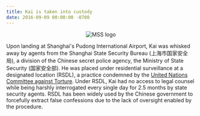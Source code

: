 ```yaml
---
title: Kai is taken into custody
date: 2016-09-09 00:00:00 -0700
---
```


<p align="center">
	<img src="https://upload.wikimedia.org/wikipedia/commons/e/e8/Ministry_of_State_Security_of_the_People%27s_Republic_of_China.svg" alt="MSS logo"/>
</p>

Upon landing at Shanghai's Pudong International Airport, Kai was whisked away by agents from the Shanghai State Security Bureau (上海市国家安全局), a division of the Chinese secret police agency, the Ministry of State Security (国家安全部). He was placed under residential surveillance at a designated location (RSDL), a practice condemned by the [United Nations Committee against Torture](https://www.ishr.ch/sites/default/files/article/files/chn_15-2018.pdf). Under RSDL, Kai had no access to legal counsel while being harshly interrogated every single day for 2.5 months by state security agents. RSDL has been widely used by the Chinese government to forcefully extract false confessions due to the lack of oversight enabled by the procedure.
